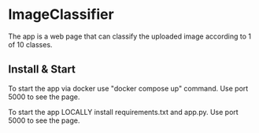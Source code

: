# ImageClassifier

The app is a web page that can classify 
the uploaded image according to 1 of 10 classes.

## Install & Start

To start the app via docker use "docker compose up" command.
Use port 5000 to see the page.

To start the app LOCALLY install requirements.txt and app.py.
Use port 5000 to see the page.
